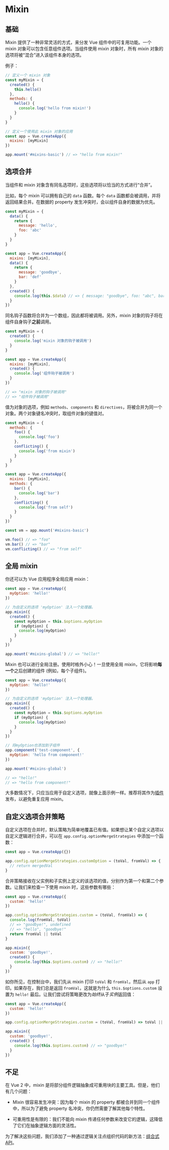 # Mixin

## 基础

Mixin 提供了一种非常灵活的方式，来分发 Vue 组件中的可复用功能。一个 mixin 对象可以包含任意组件选项。当组件使用 mixin 对象时，所有 mixin 对象的选项将被“混合”进入该组件本身的选项。

例子：

```js
// 定义一个 mixin 对象
const myMixin = {
  created() {
    this.hello()
  },
  methods: {
    hello() {
      console.log('hello from mixin!')
    }
  }
}

// 定义一个使用此 mixin 对象的应用
const app = Vue.createApp({
  mixins: [myMixin]
})

app.mount('#mixins-basic') // => "hello from mixin!"
```

## 选项合并

当组件和 mixin 对象含有同名选项时，这些选项将以恰当的方式进行“合并”。

比如，每个 mixin 可以拥有自己的 `data` 函数。每个 `data` 函数都会被调用，并将返回结果合并。在数据的 property 发生冲突时，会以组件自身的数据为优先。

```js
const myMixin = {
  data() {
    return {
      message: 'hello',
      foo: 'abc'
    }
  }
}

const app = Vue.createApp({
  mixins: [myMixin],
  data() {
    return {
      message: 'goodbye',
      bar: 'def'
    }
  },
  created() {
    console.log(this.$data) // => { message: "goodbye", foo: "abc", bar: "def" }
  }
})
```

同名钩子函数将合并为一个数组，因此都将被调用。另外，mixin 对象的钩子将在组件自身钩子**之前**调用。

```js
const myMixin = {
  created() {
    console.log('mixin 对象的钩子被调用')
  }
}

const app = Vue.createApp({
  mixins: [myMixin],
  created() {
    console.log('组件钩子被调用')
  }
})

// => "mixin 对象的钩子被调用"
// => "组件钩子被调用"
```

值为对象的选项，例如 `methods`、`components` 和 `directives`，将被合并为同一个对象。两个对象键名冲突时，取组件对象的键值对。

```js
const myMixin = {
  methods: {
    foo() {
      console.log('foo')
    },
    conflicting() {
      console.log('from mixin')
    }
  }
}

const app = Vue.createApp({
  mixins: [myMixin],
  methods: {
    bar() {
      console.log('bar')
    },
    conflicting() {
      console.log('from self')
    }
  }
})

const vm = app.mount('#mixins-basic')

vm.foo() // => "foo"
vm.bar() // => "bar"
vm.conflicting() // => "from self"
```

## 全局 mixin

你还可以为 Vue 应用程序全局应用 mixin：

```js
const app = Vue.createApp({
  myOption: 'hello!'
})

// 为自定义的选项 'myOption' 注入一个处理器。
app.mixin({
  created() {
    const myOption = this.$options.myOption
    if (myOption) {
      console.log(myOption)
    }
  }
})

app.mount('#mixins-global') // => "hello!"
```

Mixin 也可以进行全局注册。使用时格外小心！一旦使用全局 mixin，它将影响**每一个**之后创建的组件 (例如，每个子组件)。

```js
const app = Vue.createApp({
  myOption: 'hello!'
})

// 为自定义的选项 'myOption' 注入一个处理器。
app.mixin({
  created() {
    const myOption = this.$options.myOption
    if (myOption) {
      console.log(myOption)
    }
  }
})

// 将myOption也添加到子组件
app.component('test-component', {
  myOption: 'hello from component!'
})

app.mount('#mixins-global')

// => "hello!"
// => "hello from component!"
```

大多数情况下，只应当应用于自定义选项，就像上面示例一样。推荐将其作为[插件](plugins.html)发布，以避免重复应用 mixin。

## 自定义选项合并策略

自定义选项在合并时，默认策略为简单地覆盖已有值。如果想让某个自定义选项以自定义逻辑进行合并，可以在 `app.config.optionMergeStrategies` 中添加一个函数：

```js
const app = Vue.createApp({})

app.config.optionMergeStrategies.customOption = (toVal, fromVal) => {
  // return mergedVal
}
```

合并策略接收在父实例和子实例上定义的该选项的值，分别作为第一个和第二个参数。让我们来检查一下使用 mixin 时，这些参数有哪些：

```js
const app = Vue.createApp({
  custom: 'hello!'
})

app.config.optionMergeStrategies.custom = (toVal, fromVal) => {
  console.log(fromVal, toVal)
  // => "goodbye!", undefined
  // => "hello", "goodbye!"
  return fromVal || toVal
}

app.mixin({
  custom: 'goodbye!',
  created() {
    console.log(this.$options.custom) // => "hello!"
  }
})
```

如你所见，在控制台中，我们先从 mixin 打印 `toVal` 和 `fromVal`，然后从 `app` 打印。如果存在，我们总是返回 `fromVal`，这就是为什么 `this.$options.custom` 设置为 `hello!` 最后。让我们尝试将策略更改为*始终*从子*实例*返回值：

```js
const app = Vue.createApp({
  custom: 'hello!'
})

app.config.optionMergeStrategies.custom = (toVal, fromVal) => toVal || fromVal

app.mixin({
  custom: 'goodbye!',
  created() {
    console.log(this.$options.custom) // => "goodbye!"
  }
})
```

## 不足

在 Vue 2 中，mixin 是将部分组件逻辑抽象成可重用块的主要工具。但是，他们有几个问题：

- Mixin 很容易发生冲突：因为每个 mixin 的 property 都被合并到同一个组件中，所以为了避免 property 名冲突，你仍然需要了解其他每个特性。

- 可重用性是有限的：我们不能向 mixin 传递任何参数来改变它的逻辑，这降低了它们在抽象逻辑方面的灵活性。

为了解决这些问题，我们添加了一种通过逻辑关注点组织代码的新方法：[组合式 API](composition-api-introduction.html)。
